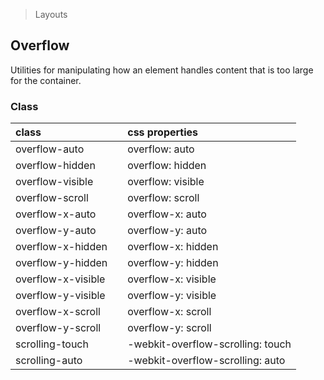 > Layouts

## Overflow

Utilities for manipulating how an element handles content that is too large for the container.

### Class

| class |  | css properties |
|:--|:--|:--|
| overflow-auto |  | overflow: auto |
| overflow-hidden |  | overflow: hidden |
| overflow-visible |  | overflow: visible |
| overflow-scroll |  | overflow: scroll |
| overflow-x-auto |  | overflow-x: auto |
| overflow-y-auto |  | overflow-y: auto |
| overflow-x-hidden |  | overflow-x: hidden |
| overflow-y-hidden |  | overflow-y: hidden |
| overflow-x-visible |  | overflow-x: visible |
| overflow-y-visible |  | overflow-y: visible |
| overflow-x-scroll |  | overflow-x: scroll |
| overflow-y-scroll |  | overflow-y: scroll |
| scrolling-touch |  | -webkit-overflow-scrolling: touch |
| scrolling-auto |  | -webkit-overflow-scrolling: auto |
